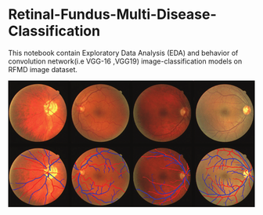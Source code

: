 # Retinal-Fundus-Multi-Disease-Classification

This notebook contain Exploratory Data Analysis (EDA) and behavior of convolution network(i.e VGG-16 ,VGG19) image-classification models on RFMD image dataset.

<img src="cover-image.png"/>
